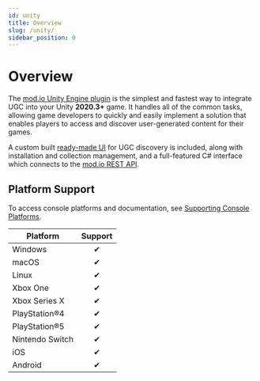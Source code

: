 ```yaml
---
id: unity
title: Overview
slug: /unity/
sidebar_position: 0
---
```


# Overview

The [mod.io Unity Engine plugin](https://github.com/modio/modio-unity) is the simplest and fastest way to integrate UGC into your Unity **2020.3+** game. It handles all of the common tasks, allowing game developers to quickly and easily implement a solution that enables players to access and discover user-generated content for their games.

A custom built [ready-made UI](/unity/ugc-browser/) for UGC discovery is included, along with installation and collection management, and a full-featured C# interface which connects to the [mod.io REST API](https://docs.mod.io/restapiref/).

## Platform Support

To access console platforms and documentation, see [Supporting Console Platforms](/platforms/).

| Platform        | Support |
|-----------------|:-------:|
| Windows         | ✔       |
| macOS           | ✔       |
| Linux           | ✔       |
| Xbox One        | ✔       |
| Xbox Series X   | ✔       |
| PlayStation®4   | ✔       |
| PlayStation®5   | ✔       |
| Nintendo Switch | ✔       |
| iOS             | ✔       |
| Android         | ✔       |

